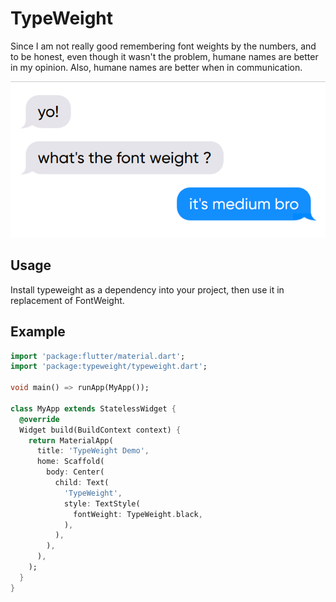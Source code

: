 # TypeWeight

Since I am not really good remembering font weights by the numbers, and to be honest, even though it wasn't the problem, humane names are better in my opinion.
Also, humane names are better when in communication.

<p align="center">
<img src="media/chat.png"/>
</p>

## Usage

Install typeweight as a dependency into your project, then use it in replacement of FontWeight.

## Example

```dart
import 'package:flutter/material.dart';
import 'package:typeweight/typeweight.dart';

void main() => runApp(MyApp());

class MyApp extends StatelessWidget {
  @override
  Widget build(BuildContext context) {
    return MaterialApp(
      title: 'TypeWeight Demo',
      home: Scaffold(
        body: Center(
          child: Text(
            'TypeWeight',
            style: TextStyle(
              fontWeight: TypeWeight.black,
            ),
          ),
        ),
      ),
    );
  }
}
```
